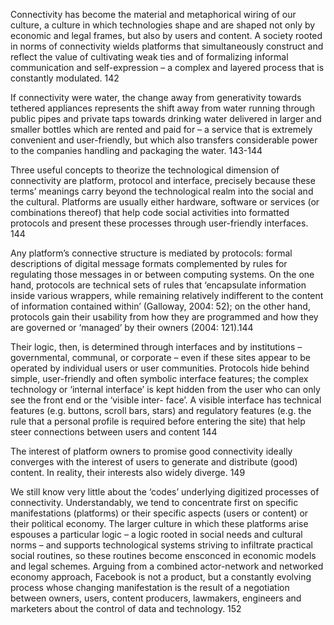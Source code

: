Connectivity has become the material and metaphorical wiring of our culture, a culture in which technologies shape and are shaped not only by economic and legal frames, but also by users and content. A society rooted in norms of connectivity wields platforms that simultaneously construct and reflect the value of cultivating weak ties and of formalizing informal communication and self-expression – a complex and layered process that is constantly modulated.  142 

If connectivity were water, the change away from generativity towards tethered appliances represents the shift away from water running through public pipes and private taps towards drinking water delivered in larger and smaller bottles which  are rented and paid for – a service that is extremely convenient and user-friendly, but which also transfers considerable power to the companies handling and packaging the water. 143-144


Three useful concepts to theorize the technological dimension of connectivity are platform, protocol and interface, precisely because these terms’ meanings carry beyond the technological realm into the social and the cultural. Platforms are usually either hardware, software or services (or combinations thereof) that help code social activities into formatted protocols and present these processes through user-friendly interfaces. 144

Any platform’s connective structure is mediated by protocols: formal descriptions of digital message formats complemented by rules for regulating those messages in or between computing systems. On the one hand, protocols are technical sets of rules that ‘encapsulate information inside various wrappers, while remaining relatively indifferent to the content of information contained within’ (Galloway, 2004: 52); on the other hand, protocols gain their usability from how they are programmed and how they are governed or ‘managed’ by their owners (2004: 121).144

Their logic, then, is determined through interfaces and by institutions – governmental, communal, or corporate – even if these sites appear to be operated by individual users or user communities. Protocols hide behind simple, user-friendly and often symbolic interface features; the complex technology or ‘internal interface’ is kept hidden from the user who can only see the front end or the ‘visible inter- face’. A visible interface has technical features (e.g. buttons, scroll bars, stars) and regulatory features (e.g. the rule that a personal profile is required before entering the site) that help steer
connections between users and content 144

The interest of platform owners to promise good connectivity ideally converges with the interest of users to generate and distribute (good) content. In reality, their interests also widely diverge. 149

We still know very little about the ‘codes’ underlying digitized processes of connectivity. Understandably, we tend to concentrate first on specific manifestations (platforms) or their specific aspects (users or content) or their political economy. The larger culture in which these platforms arise espouses a particular logic – a logic rooted in social needs and cultural norms – and supports technological systems striving to infiltrate practical social routines, so these routines become ensconced in economic models and legal schemes. Arguing from a combined actor-network and networked economy approach, Facebook is not a product, but a constantly evolving process whose changing manifestation is the result of a negotiation between owners, users, content producers, lawmakers, engineers and marketers about the control of data and technology. 152
